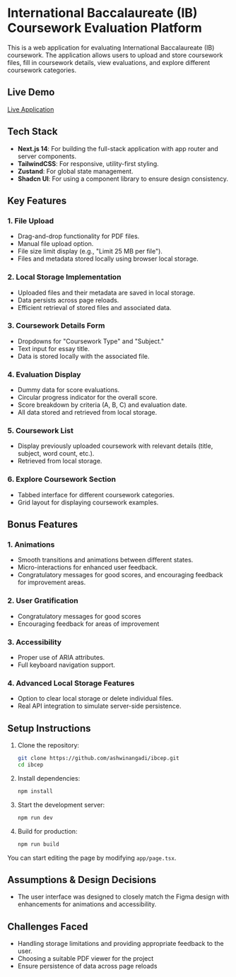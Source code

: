 # International Baccalaureate (IB) Coursework Evaluation Platform

This is a web application for evaluating International Baccalaureate (IB) coursework. The application allows users to upload and store coursework files, fill in coursework details, view evaluations, and explore different coursework categories.

## Live Demo

[Live Application]([<insert-live-url-here>](https://ib-coursework-evaluation-platform-three.vercel.app/))

## Tech Stack

- **Next.js 14**: For building the full-stack application with app router and server components.
- **TailwindCSS**: For responsive, utility-first styling.
- **Zustand**: For global state management.
- **Shadcn UI**: For using a component library to ensure design consistency.

## Key Features

### 1. File Upload
- Drag-and-drop functionality for PDF files.
- Manual file upload option.
- File size limit display (e.g., "Limit 25 MB per file").
- Files and metadata stored locally using browser local storage.

### 2. Local Storage Implementation
- Uploaded files and their metadata are saved in local storage.
- Data persists across page reloads.
- Efficient retrieval of stored files and associated data.

### 3. Coursework Details Form
- Dropdowns for "Coursework Type" and "Subject."
- Text input for essay title.
- Data is stored locally with the associated file.

### 4. Evaluation Display
- Dummy data for score evaluations.
- Circular progress indicator for the overall score.
- Score breakdown by criteria (A, B, C) and evaluation date.
- All data stored and retrieved from local storage.

### 5. Coursework List
- Display previously uploaded coursework with relevant details (title, subject, word count, etc.).
- Retrieved from local storage.

### 6. Explore Coursework Section
- Tabbed interface for different coursework categories.
- Grid layout for displaying coursework examples.

## Bonus Features

### 1. Animations
- Smooth transitions and animations between different states.
- Micro-interactions for enhanced user feedback.
- Congratulatory messages for good scores, and encouraging feedback for improvement areas.

### 2. User Gratification
- Congratulatory messages for good scores
- Encouraging feedback for areas of improvement

### 3. Accessibility
- Proper use of ARIA attributes.
- Full keyboard navigation support.

### 4. Advanced Local Storage Features
- Option to clear local storage or delete individual files.
- Real API integration to simulate server-side persistence.

## Setup Instructions

1. Clone the repository:
   ```bash
   git clone https://github.com/ashwinangadi/ibcep.git
   cd ibcep
   ```
2. Install dependencies:   
   ```bash
   npm install
   ```
3. Start the development server:
   ```bash
   npm run dev
   ```
4.	Build for production:
    ```bash
    npm run build
    ```
    
You can start editing the page by modifying `app/page.tsx`.

## Assumptions & Design Decisions
- The user interface was designed to closely match the Figma design with enhancements for animations and accessibility.

## Challenges Faced
-	Handling storage limitations and providing appropriate feedback to the user.
-	Choosing a suitable PDF viewer for the project
-	Ensure persistence of data across page reloads

